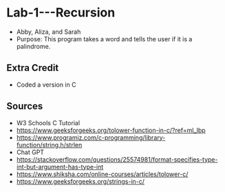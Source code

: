 # Lab-1---Recursion

- Abby, Aliza, and Sarah
- Purpose: This program takes a word and tells the user if it is a palindrome.

## Extra Credit

- Coded a version in C

## Sources

- W3 Schools C Tutorial
- <https://www.geeksforgeeks.org/tolower-function-in-c/?ref=ml_lbp>
- <https://www.programiz.com/c-programming/library-function/string.h/strlen>
- Chat GPT
- <https://stackoverflow.com/questions/25574981/format-specifies-type-int-but-argument-has-type-int>
- <https://www.shiksha.com/online-courses/articles/tolower-c/>
- <https://www.geeksforgeeks.org/strings-in-c/>
